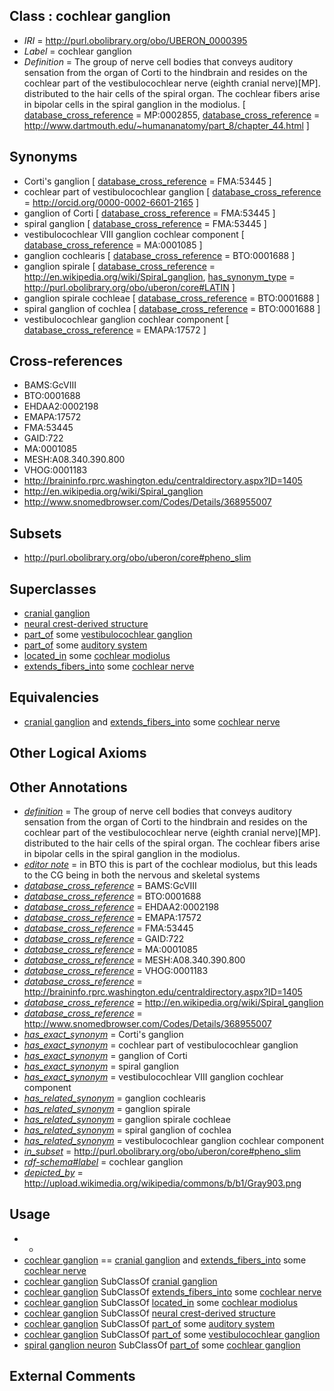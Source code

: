 
## Class : cochlear ganglion

 * *IRI* = http://purl.obolibrary.org/obo/UBERON_0000395
 * *Label* = cochlear ganglion
 * *Definition* = The group of nerve cell bodies that conveys auditory sensation from the organ of Corti to the hindbrain and resides on the cochlear part of the vestibulocochlear nerve (eighth cranial nerve)[MP]. distributed to the hair cells of the spiral organ. The cochlear fibers arise in bipolar cells in the spiral ganglion in the modiolus. [ [database_cross_reference](../../ef/oboInOwl#hasDbXref.md) = MP:0002855, [database_cross_reference](../../ef/oboInOwl#hasDbXref.md) = http://www.dartmouth.edu/~humananatomy/part_8/chapter_44.html ]

## Synonyms

 * Corti's ganglion [ [database_cross_reference](../../ef/oboInOwl#hasDbXref.md) = FMA:53445 ]
 * cochlear part of vestibulocochlear ganglion [ [database_cross_reference](../../ef/oboInOwl#hasDbXref.md) = http://orcid.org/0000-0002-6601-2165 ]
 * ganglion of Corti [ [database_cross_reference](../../ef/oboInOwl#hasDbXref.md) = FMA:53445 ]
 * spiral ganglion [ [database_cross_reference](../../ef/oboInOwl#hasDbXref.md) = FMA:53445 ]
 * vestibulocochlear VIII ganglion cochlear component [ [database_cross_reference](../../ef/oboInOwl#hasDbXref.md) = MA:0001085 ]
 * ganglion cochlearis [ [database_cross_reference](../../ef/oboInOwl#hasDbXref.md) = BTO:0001688 ]
 * ganglion spirale [ [database_cross_reference](../../ef/oboInOwl#hasDbXref.md) = http://en.wikipedia.org/wiki/Spiral_ganglion, [has_synonym_type](../../pe/oboInOwl#hasSynonymType.md) = http://purl.obolibrary.org/obo/uberon/core#LATIN ]
 * ganglion spirale cochleae [ [database_cross_reference](../../ef/oboInOwl#hasDbXref.md) = BTO:0001688 ]
 * spiral ganglion of cochlea [ [database_cross_reference](../../ef/oboInOwl#hasDbXref.md) = BTO:0001688 ]
 * vestibulocochlear ganglion cochlear component [ [database_cross_reference](../../ef/oboInOwl#hasDbXref.md) = EMAPA:17572 ]

## Cross-references

 * BAMS:GcVIII
 * BTO:0001688
 * EHDAA2:0002198
 * EMAPA:17572
 * FMA:53445
 * GAID:722
 * MA:0001085
 * MESH:A08.340.390.800
 * VHOG:0001183
 * http://braininfo.rprc.washington.edu/centraldirectory.aspx?ID=1405
 * http://en.wikipedia.org/wiki/Spiral_ganglion
 * http://www.snomedbrowser.com/Codes/Details/368955007

## Subsets

 * http://purl.obolibrary.org/obo/uberon/core#pheno_slim

## Superclasses

 * [cranial ganglion](../../UBERON/14/UBERON_0001714.md)
 * [neural crest-derived structure](../../UBERON/13/UBERON_0010313.md)
 * [part_of](../../BFO/50/BFO_0000050.md) some [vestibulocochlear ganglion](../../UBERON/27/UBERON_0002827.md)
 * [part_of](../../BFO/50/BFO_0000050.md) some [auditory system](../../UBERON/90/UBERON_0016490.md)
 * [located_in](../../RO/25/RO_0001025.md) some [cochlear modiolus](../../UBERON/23/UBERON_0006723.md)
 * [extends_fibers_into](../../core#extends/to/core#extends_fibers_into.md) some [cochlear nerve](../../UBERON/27/UBERON_0004727.md)

## Equivalencies

 * [cranial ganglion](../../UBERON/14/UBERON_0001714.md) and [extends_fibers_into](../../core#extends/to/core#extends_fibers_into.md) some [cochlear nerve](../../UBERON/27/UBERON_0004727.md)

## Other Logical Axioms


## Other Annotations

 * *[definition](../../IAO/15/IAO_0000115.md)* = The group of nerve cell bodies that conveys auditory sensation from the organ of Corti to the hindbrain and resides on the cochlear part of the vestibulocochlear nerve (eighth cranial nerve)[MP]. distributed to the hair cells of the spiral organ. The cochlear fibers arise in bipolar cells in the spiral ganglion in the modiolus.
 * *[editor note](../../IAO/16/IAO_0000116.md)* = in BTO this is part of the cochlear modiolus, but this leads to the CG being in both the nervous and skeletal systems
 * *[database_cross_reference](../../ef/oboInOwl#hasDbXref.md)* = BAMS:GcVIII
 * *[database_cross_reference](../../ef/oboInOwl#hasDbXref.md)* = BTO:0001688
 * *[database_cross_reference](../../ef/oboInOwl#hasDbXref.md)* = EHDAA2:0002198
 * *[database_cross_reference](../../ef/oboInOwl#hasDbXref.md)* = EMAPA:17572
 * *[database_cross_reference](../../ef/oboInOwl#hasDbXref.md)* = FMA:53445
 * *[database_cross_reference](../../ef/oboInOwl#hasDbXref.md)* = GAID:722
 * *[database_cross_reference](../../ef/oboInOwl#hasDbXref.md)* = MA:0001085
 * *[database_cross_reference](../../ef/oboInOwl#hasDbXref.md)* = MESH:A08.340.390.800
 * *[database_cross_reference](../../ef/oboInOwl#hasDbXref.md)* = VHOG:0001183
 * *[database_cross_reference](../../ef/oboInOwl#hasDbXref.md)* = http://braininfo.rprc.washington.edu/centraldirectory.aspx?ID=1405
 * *[database_cross_reference](../../ef/oboInOwl#hasDbXref.md)* = http://en.wikipedia.org/wiki/Spiral_ganglion
 * *[database_cross_reference](../../ef/oboInOwl#hasDbXref.md)* = http://www.snomedbrowser.com/Codes/Details/368955007
 * *[has_exact_synonym](../../ym/oboInOwl#hasExactSynonym.md)* = Corti's ganglion
 * *[has_exact_synonym](../../ym/oboInOwl#hasExactSynonym.md)* = cochlear part of vestibulocochlear ganglion
 * *[has_exact_synonym](../../ym/oboInOwl#hasExactSynonym.md)* = ganglion of Corti
 * *[has_exact_synonym](../../ym/oboInOwl#hasExactSynonym.md)* = spiral ganglion
 * *[has_exact_synonym](../../ym/oboInOwl#hasExactSynonym.md)* = vestibulocochlear VIII ganglion cochlear component
 * *[has_related_synonym](../../ym/oboInOwl#hasRelatedSynonym.md)* = ganglion cochlearis
 * *[has_related_synonym](../../ym/oboInOwl#hasRelatedSynonym.md)* = ganglion spirale
 * *[has_related_synonym](../../ym/oboInOwl#hasRelatedSynonym.md)* = ganglion spirale cochleae
 * *[has_related_synonym](../../ym/oboInOwl#hasRelatedSynonym.md)* = spiral ganglion of cochlea
 * *[has_related_synonym](../../ym/oboInOwl#hasRelatedSynonym.md)* = vestibulocochlear ganglion cochlear component
 * *[in_subset](../../et/oboInOwl#inSubset.md)* = http://purl.obolibrary.org/obo/uberon/core#pheno_slim
 * *[rdf-schema#label](../../el/rdf-schema#label.md)* = cochlear ganglion
 * *[depicted_by](../../depicted/by/depicted_by.md)* = http://upload.wikimedia.org/wikipedia/commons/b/b1/Gray903.png

## Usage

 * -
 * [cochlear ganglion](../../UBERON/95/UBERON_0000395.md) == [cranial ganglion](../../UBERON/14/UBERON_0001714.md) and [extends_fibers_into](../../core#extends/to/core#extends_fibers_into.md) some [cochlear nerve](../../UBERON/27/UBERON_0004727.md)
 * [cochlear ganglion](../../UBERON/95/UBERON_0000395.md) SubClassOf [cranial ganglion](../../UBERON/14/UBERON_0001714.md)
 * [cochlear ganglion](../../UBERON/95/UBERON_0000395.md) SubClassOf [extends_fibers_into](../../core#extends/to/core#extends_fibers_into.md) some [cochlear nerve](../../UBERON/27/UBERON_0004727.md)
 * [cochlear ganglion](../../UBERON/95/UBERON_0000395.md) SubClassOf [located_in](../../RO/25/RO_0001025.md) some [cochlear modiolus](../../UBERON/23/UBERON_0006723.md)
 * [cochlear ganglion](../../UBERON/95/UBERON_0000395.md) SubClassOf [neural crest-derived structure](../../UBERON/13/UBERON_0010313.md)
 * [cochlear ganglion](../../UBERON/95/UBERON_0000395.md) SubClassOf [part_of](../../BFO/50/BFO_0000050.md) some [auditory system](../../UBERON/90/UBERON_0016490.md)
 * [cochlear ganglion](../../UBERON/95/UBERON_0000395.md) SubClassOf [part_of](../../BFO/50/BFO_0000050.md) some [vestibulocochlear ganglion](../../UBERON/27/UBERON_0002827.md)
 * [spiral ganglion neuron](../../CL/13/CL_0011113.md) SubClassOf [part_of](../../BFO/50/BFO_0000050.md) some [cochlear ganglion](../../UBERON/95/UBERON_0000395.md)

## External Comments

